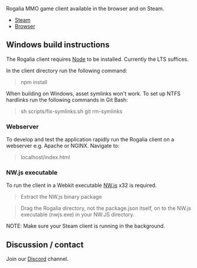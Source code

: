 Rogalia MMO game client available in the browser and on Steam.

- [Steam](store.steampowered.com/app/528460/)
- [Browser](http://rogalia.ru/play)

## Windows build instructions

The Rogalia client requires [Node](https://nodejs.org/en/) to be installed. Currently the LTS suffices.

In the client directory run the following command:
> npm install

When building on Windows, asset symlinks won't work. To set up NTFS hardlinks run the following commands in Git Bash:
> sh scripts/fix-symlinks.sh
> git rm-symlinks


### Webserver

To develop and test the application rapidly run the Rogalia client on a webserver e.g. Apache or NGINX.
Navigate to:
> localhost/index.html

### NW.js executable

To run the client in a Webkit executable [NW.js](https://github.com/nwjs/nw.js) x32 is required.

> Extract the NW.js binary package

> Drag the Rogalia directory, not the package.json itself, on to the NW.js executable (nwjs.exe) in your NW.JS directory.

NOTE: Make sure your Steam client is running in the background.

## Discussion / contact

Join our [Discord](https://discord.gg/eCxFe8w) channel.
